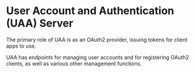 # User Account and Authentication (UAA) Server 

The primary role of UAA is as an OAuth2 provider, issuing tokens for client apps to use.

UAA has endpoints for managing user accounts and for registering OAuth2 clients, as well as various other management functions.